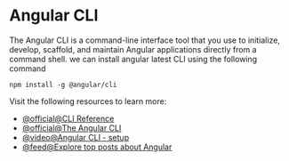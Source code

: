 # Angular CLI

The Angular CLI is a command-line interface tool that you use to initialize, develop, scaffold, and maintain Angular applications directly from a command shell. we can install angular latest CLI using the following command

`npm install -g @angular/cli`

Visit the following resources to learn more:

- [@official@CLI Reference](https://angular.dev/cli)
- [@official@The Angular CLI](https://angular.dev/tools/cli)
- [@video@Angular CLI - setup](https://www.youtube.com/watch?v=mZnzX3J5XKI)
- [@feed@Explore top posts about Angular](https://app.daily.dev/tags/angular?ref=roadmapsh)
